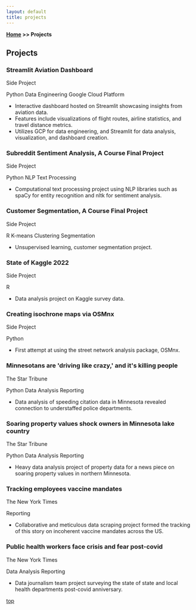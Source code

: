 ```yaml
---
layout: default
title: projects
---
```

**[Home](/) >> Projects**

## Projects

<div class="card">
  <h3>Streamlit Aviation Dashboard
</h3>
  <p>Side Project</p>
  <span class=rep>Python</span>
  <span class=rep>Data Engineering</span>
  <span class=rep>Google Cloud Platform</span>
  <ul>
    <li>Interactive dashboard hosted on Streamlit showcasing insights from aviation data.</li>
    <li>Features include visualizations of flight routes, airline statistics, and travel distance metrics.</li>
    <li>Utilizes GCP for data engineering, and Streamlit for data analysis, visualization, and dashboard creation.</li>
  </ul>
  <a href="https://skylite.streamlit.app/" target="_blank"><span class="card-link-spanner"></span></a>
</div>

<div class="card">
  <h3>Subreddit Sentiment Analysis, A Course Final Project
</h3>
  <p>Side Project</p>
  <span class=rep>Python</span>
  <span class=rep>NLP</span>
  <span class=rep>Text Processing</span>
  <ul>
    <li>Computational text processing project using NLP libraries such as spaCy for entity recognition and nltk for sentiment analysis.</li>
  </ul>
  <a href="https://yvesmango.github.io/8410-subreddit-sentiment-analysis/"><span class="card-link-spanner"></span></a>
</div>

<div class="card">
  <h3>Customer Segmentation, A Course Final Project
</h3>
  <p>Side Project</p>
  <span class=rep>R</span>
  <span class=rep>K-means Clustering</span>
  <span class=rep>Segmentation</span>
  <ul>
    <li>Unsupervised learning, customer segmentation project.</li>
  </ul>
  <a href="https://yvesmango.github.io/7020-customer-segmentation/"><span class="card-link-spanner"></span></a>
</div>

<div class="card">
  <h3>State of Kaggle 2022 
</h3>
  <p>Side Project</p>
  <span class=rep>R</span>
  <ul>
    <li>Data analysis project on Kaggle survey data.</li>
  </ul>
  <a href="https://yvesmango.github.io/r-kaggle-survey-2022/"><span class="card-link-spanner"></span></a>
</div>

<div class="card">
  <h3>Creating isochrone maps via OSMnx
</h3>
  <p>Side Project</p>
  <span class=rep>Python</span>
  <ul>
    <li>First attempt at using the street network analysis package, OSMnx.</li>
  </ul>
  <a href="https://yvesmango.github.io/isochrone_map1/"><span class="card-link-spanner"></span></a>
</div>

<div class="card">
  <h3>Minnesotans are 'driving like crazy,' and it's killing people
</h3>
  <p>The Star Tribune</p>
  <span class=rep>Python</span>
  <span class=rep>Data Analysis</span>
  <span class=rep>Reporting</span>
  <ul>
    <li>Data analysis of speeding citation data in Minnesota revealed connection to understaffed police departments.</li>
  </ul>
  <a href="https://www.startribune.com/is-there-more-speeding-on-minnesota-roads/600204091/" target="_blank"><span class="card-link-spanner"></span></a>
</div>

<div class="card">
  <h3>Soaring property values shock owners in Minnesota lake country
</h3>
  <p>The Star Tribune</p>
  <span class=rep>Python</span>
  <span class=rep>Data Analysis</span>
  <span class=rep>Reporting</span>
  <ul>
    <li>Heavy data analysis project of property data for a news piece on soaring property values in northern Minnesota.</li>
  </ul>
  <a href="https://www.startribune.com/property-values-soaring-in-minnesota-lake-country/600196316/" target="_blank"><span class="card-link-spanner"></span></a>
</div>

<div class="card">
  <h3>Tracking employees vaccine mandates
</h3>
  <p>The New York Times</p>
  <span class=rep>Reporting</span>
  <ul>
    <li>Collaborative and meticulous data scraping project formed the tracking of this story on incoherent vaccine mandates across the US.</li>
  </ul>
  <a href="https://www.nytimes.com/interactive/2021/12/18/us/vaccine-mandate-states.html" target="_blank"><span class="card-link-spanner"></span></a>
</div>

<div class="card">
  <h3>Public health workers face crisis and fear post-covid 
</h3>
  <p>The New York Times</p>
  <span class=rep>Data Analysis</span>
  <span class=rep>Reporting</span>
  <ul>
    <li>Data journalism team project surveying the state of state and local health departments post-covid anniversary.</li>
  </ul>
  <a href="https://www.nytimes.com/2021/10/18/us/coronavirus-public-health.html" target="_blank"><span class="card-link-spanner"></span></a>
</div>


[top](#top)